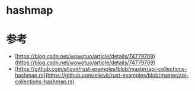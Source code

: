 # hashmap

# 参考

- [https://blog.csdn.net/wowotuo/article/details/74779709)(https://blog.csdn.net/wowotuo/article/details/74779709)
- [https://github.com/eliovir/rust-examples/blob/master/api-collections-hashmap.rs](https://github.com/eliovir/rust-examples/blob/master/api-collections-hashmap.rs)